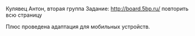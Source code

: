 Кулявец Антон, вторая группа
Задание: http://board.5bp.ru/	повторить всю страницу

Плюс проведена адаптация для мобильных устройств. 
